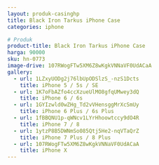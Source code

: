 ```yaml
---
layout: produk-casinghp
title: Black Iron Tarkus iPhone Case
categories: iphone

# Produk
product-title: Black Iron Tarkus iPhone Case
harga: 90000
sku: hn-0773
image-drive: 107RWogFTw5XM6Z8wKgkVNNaVF0UdACaA
gallery:
  - url: 1LZxyUODg2j76lbUpODSlzS_-nzS1Dcts
    title: iPhone 5 / 5s / SE
  - url: 1K7oFbAZfo4ccXzueUlMO8gfqUMwey3dQ
    title: iPhone 6 / 6s
  - url: 1GYIzwld0wZHg_Td2vVHensggMrXcSmUy
    title: iPhone 6 Plus / 6s Plus
  - url: 1fBBQNU1p-qWNcv1LYrHhoowtccy9dO4R
    title: iPhone 7 / 8
  - url: 1ytzP8B5DWNmSo085Qtj5He2-nqVTaQrZ
    title: iPhone 7 Plus / 8 Plus
  - url: 107RWogFTw5XM6Z8wKgkVNNaVF0UdACaA
    title: iPhone X
---
```

